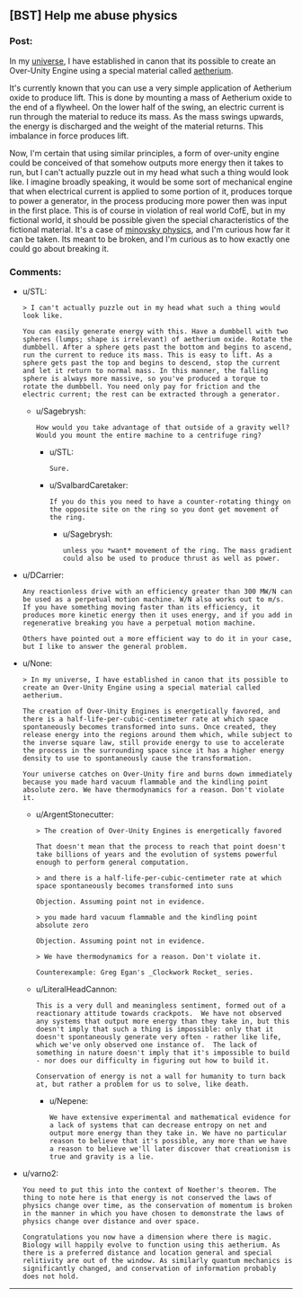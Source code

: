 ## [BST] Help me abuse physics

### Post:

In my [universe](http://talesfromaeria.tumblr.com/), I have established in canon that its possible to create an Over-Unity Engine using a special material called [aetherium](http://talesfromaeria.tumblr.com/post/124725708247/aetherium).

It's currently known that you can use a very simple application of Aetherium oxide to produce lift. This is done by mounting a mass of Aetherium oxide to the end of a flywheel. On the lower half of the swing, an electric current is run through the material to reduce its mass. As the mass swings upwards, the energy is discharged and the weight of the material returns. This imbalance in force produces lift. 

Now, I'm certain that using similar principles, a form of over-unity engine could be conceived of that somehow outputs more energy then it takes to run, but I can't actually puzzle out in my head what such a thing would look like. I imagine broadly speaking, it would be some sort of mechanical engine that when electrical current is applied to some portion of it, produces torque to power a generator, in the process producing more power then was input in the first place. This is of course in violation of real world CofE, but in my fictional world, it should be possible given the special characteristics of the fictional material. It's a case of [minovsky physics](http://tvtropes.org/pmwiki/pmwiki.php/Main/MinovskyPhysics), and I'm curious how far it can be taken. Its meant to be broken, and I'm curious as to how exactly one could go about breaking it. 



### Comments:

- u/STL:
  ```
  > I can't actually puzzle out in my head what such a thing would look like.

  You can easily generate energy with this. Have a dumbbell with two spheres (lumps; shape is irrelevant) of aetherium oxide. Rotate the dumbbell. After a sphere gets past the bottom and begins to ascend, run the current to reduce its mass. This is easy to lift. As a sphere gets past the top and begins to descend, stop the current and let it return to normal mass. In this manner, the falling sphere is always more massive, so you've produced a torque to rotate the dumbbell. You need only pay for friction and the electric current; the rest can be extracted through a generator.
  ```

  - u/Sagebrysh:
    ```
    How would you take advantage of that outside of a gravity well? Would you mount the entire machine to a centrifuge ring?
    ```

    - u/STL:
      ```
      Sure.
      ```

    - u/SvalbardCaretaker:
      ```
      If you do this you need to have a counter-rotating thingy on the opposite site on the ring so you dont get movement of the ring.
      ```

      - u/Sagebrysh:
        ```
        unless you *want* movement of the ring. The mass gradient could also be used to produce thrust as well as power.
        ```

- u/DCarrier:
  ```
  Any reactionless drive with an efficiency greater than 300 MW/N can be used as a perpetual motion machine. W/N also works out to m/s. If you have something moving faster than its efficiency, it produces more kinetic energy then it uses energy, and if you add in regenerative breaking you have a perpetual motion machine.

  Others have pointed out a more efficient way to do it in your case, but I like to answer the general problem.
  ```

- u/None:
  ```
  > In my universe, I have established in canon that its possible to create an Over-Unity Engine using a special material called aetherium.

  The creation of Over-Unity Engines is energetically favored, and there is a half-life-per-cubic-centimeter rate at which space spontaneously becomes transformed into suns. Once created, they release energy into the regions around them which, while subject to the inverse square law, still provide energy to use to accelerate the process in the surrounding space since it has a higher energy density to use to spontaneously cause the transformation.

  Your universe catches on Over-Unity fire and burns down immediately because you made hard vacuum flammable and the kindling point absolute zero. We have thermodynamics for a reason. Don't violate it.
  ```

  - u/ArgentStonecutter:
    ```
    > The creation of Over-Unity Engines is energetically favored

    That doesn't mean that the process to reach that point doesn't take billions of years and the evolution of systems powerful enough to perform general computation.

    > and there is a half-life-per-cubic-centimeter rate at which space spontaneously becomes transformed into suns

    Objection. Assuming point not in evidence.

    > you made hard vacuum flammable and the kindling point absolute zero

    Objection. Assuming point not in evidence.

    > We have thermodynamics for a reason. Don't violate it.

    Counterexample: Greg Egan's _Clockwork Rocket_ series.
    ```

  - u/LiteralHeadCannon:
    ```
    This is a very dull and meaningless sentiment, formed out of a reactionary attitude towards crackpots.  We have not observed any systems that output more energy than they take in, but this doesn't imply that such a thing is impossible: only that it doesn't spontaneously generate very often - rather like life, which we've only observed one instance of.  The lack of something in nature doesn't imply that it's impossible to build - nor does our difficulty in figuring out how to build it.

    Conservation of energy is not a wall for humanity to turn back at, but rather a problem for us to solve, like death.
    ```

    - u/Nepene:
      ```
      We have extensive experimental and mathematical evidence for a lack of systems that can decrease entropy on net and output more energy than they take in. We have no particular reason to believe that it's possible, any more than we have a reason to believe we'll later discover that creationism is true and gravity is a lie.
      ```

- u/varno2:
  ```
  You need to put this into the context of Noether's theorem. The thing to note here is that energy is not conserved the laws of physics change over time, as the conservation of momentum is broken in the manner in which you have chosen to demonstrate the laws of physics change over distance and over space.  

  Congratulations you now have a dimension where there is magic. Biology will happily evolve to function using this aetherium. As there is a preferred distance and location general and special relitivity are out of the window. As similarly quantum mechanics is significantly changed, and conservation of information probably does not hold.
  ```

---

